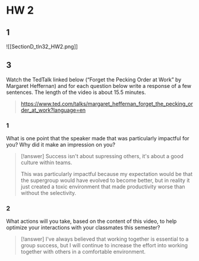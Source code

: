# HW 2

## 1

![[SectionD_tln32_HW2.png]]

## 3

Watch the TedTalk linked below (“Forget the Pecking Order at Work” by Margaret Heffernan) and for each question below write a response of a few sentences. The length of the video is about 15.5 minutes.
> https://www.ted.com/talks/margaret_heffernan_forget_the_pecking_order_at_work?language=en

### 1

What is one point that the speaker made that was particularly impactful for you? Why did it make an impression on you?

> [!answer]
> Success isn't about supressing others, it's about a good culture within teams.
> 
> This was particularly impactful because my expectation would be that the supergroup would have evolved to become better, but in reality it just created a toxic environment that made productivity worse than without the selectivity.

### 2

What actions will you take, based on the content of this video, to help optimize your interactions with your classmates this semester?

> [!answer]
> I've always believed that working together is essential to a group success, but I will continue to increase the effort into working together with others in a comfortable environment.
